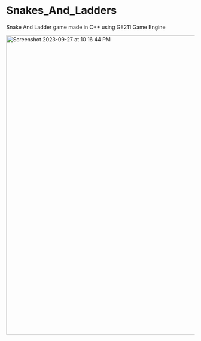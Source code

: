 # Snakes_And_Ladders
Snake And Ladder game made in C++ using GE211 Game Engine

<img width="798" alt="Screenshot 2023-09-27 at 10 16 44 PM" src="https://github.com/Prsnt95/Snakes_And_Ladders/assets/111095724/c6081c5d-3e34-4612-bb8f-d93985211494">
